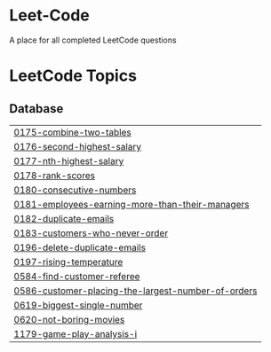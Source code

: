 # Leet-Code
A place for all completed LeetCode questions

<!---LeetCode Topics Start-->
# LeetCode Topics
## Database
|  |
| ------- |
| [0175-combine-two-tables](https://github.com/mcorder4/Leet-Code/tree/master/0175-combine-two-tables) |
| [0176-second-highest-salary](https://github.com/mcorder4/Leet-Code/tree/master/0176-second-highest-salary) |
| [0177-nth-highest-salary](https://github.com/mcorder4/Leet-Code/tree/master/0177-nth-highest-salary) |
| [0178-rank-scores](https://github.com/mcorder4/Leet-Code/tree/master/0178-rank-scores) |
| [0180-consecutive-numbers](https://github.com/mcorder4/Leet-Code/tree/master/0180-consecutive-numbers) |
| [0181-employees-earning-more-than-their-managers](https://github.com/mcorder4/Leet-Code/tree/master/0181-employees-earning-more-than-their-managers) |
| [0182-duplicate-emails](https://github.com/mcorder4/Leet-Code/tree/master/0182-duplicate-emails) |
| [0183-customers-who-never-order](https://github.com/mcorder4/Leet-Code/tree/master/0183-customers-who-never-order) |
| [0196-delete-duplicate-emails](https://github.com/mcorder4/Leet-Code/tree/master/0196-delete-duplicate-emails) |
| [0197-rising-temperature](https://github.com/mcorder4/Leet-Code/tree/master/0197-rising-temperature) |
| [0584-find-customer-referee](https://github.com/mcorder4/Leet-Code/tree/master/0584-find-customer-referee) |
| [0586-customer-placing-the-largest-number-of-orders](https://github.com/mcorder4/Leet-Code/tree/master/0586-customer-placing-the-largest-number-of-orders) |
| [0619-biggest-single-number](https://github.com/mcorder4/Leet-Code/tree/master/0619-biggest-single-number) |
| [0620-not-boring-movies](https://github.com/mcorder4/Leet-Code/tree/master/0620-not-boring-movies) |
| [1179-game-play-analysis-i](https://github.com/mcorder4/Leet-Code/tree/master/1179-game-play-analysis-i) |
<!---LeetCode Topics End-->